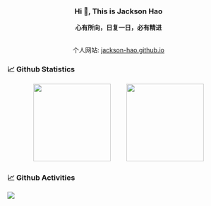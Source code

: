 <h3 align="center">Hi 👋, This is Jackson Hao</h3>

<div align="center">
<b>心有所向，日复一日，必有精进</b><br><br>

个人网站: [jackson-hao.github.io](https://jackson-hao.github.io)<br>
</div>

</div>

### 📈 Github Statistics

<div align="center">
    <span>&emsp;&emsp;</span>
    <img height="175px" src="https://github-readme-stats.vercel.app/api?username=Jackson-Hao&count_private=true&show_icons=true" />
    <span>&emsp;&emsp;</span>
    <img height="175px" src="https://github-readme-stats.vercel.app/api/top-langs/?username=Jackson-Hao&layout=compact&langs_count=8" />
    <span>&emsp;&emsp;</span>
</div>

### 📈 Github Activities
![](https://github-readme-activity-graph.cyclic.app/graph?username=Jackson-Hao&theme=dracula)
